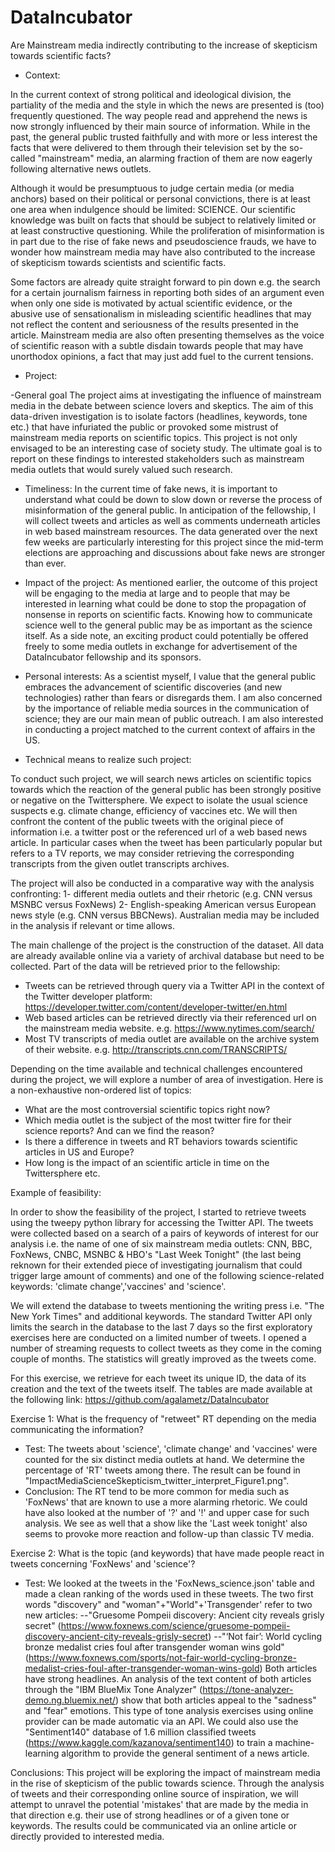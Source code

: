 # DataIncubator

Are Mainstream media indirectly contributing to the increase of skepticism towards scientific facts?

* Context:

In the current context of strong political and ideological division, the partiality of the media and the style in which the news are presented is (too) frequently questioned. The way people read and apprehend the news is now strongly influenced by their main source of information. While in the past, the general public trusted faithfully and with more or less interest the facts that were delivered to them through their television set by the so-called "mainstream" media, an alarming fraction of them are now eagerly following alternative news outlets.

Although it would be presumptuous to judge certain media (or media anchors) based on their political or personal convictions, there is at least one area when indulgence should be limited: SCIENCE. Our scientific knowledge was built on facts that should be subject to relatively limited or at least constructive questioning. While the proliferation of misinformation is in part due to the rise of fake news and pseudoscience frauds, we have to wonder how mainstream media may have also contributed to the increase of skepticism towards scientists and scientific facts.

Some factors are already quite straight forward to pin down e.g. the search for a certain journalism fairness in reporting both sides of an argument even when only one side is motivated by actual scientific evidence, or the abusive use of sensationalism in misleading scientific headlines that may not reflect the content and seriousness of the results presented in the article. Mainstream media are also often presenting themselves as the voice of scientific reason with a subtle disdain towards people that may have unorthodox opinions, a fact that may just add fuel to the current tensions. 

* Project:

-General goal
The project aims at investigating the influence of mainstream media in the debate between science lovers and skeptics. The aim of this data-driven investigation is to isolate factors (headlines, keywords, tone etc.) that have infuriated the public or provoked some mistrust of mainstream media reports on scientific topics. This project is not only envisaged to be an interesting case of society study. The ultimate goal is to report on these findings to interested stakeholders such as mainstream media outlets that would surely valued such research. 

- Timeliness: 
In the current time of fake news, it is important to understand what could be down to slow down or reverse the process of misinformation of the general public. In anticipation of the fellowship, I will collect tweets and articles as well as comments underneath articles in web based mainstream resources. The data generated over the next few weeks are particularly interesting for this project since the mid-term elections are approaching and discussions about fake news are stronger than ever.

- Impact of the project: 
As mentioned earlier, the outcome of this project will be engaging to the media at large and to people that may be interested in learning what could be done to stop the propagation of nonsense in reports on scientific facts. Knowing how to communicate science well to the general public may be as important as the science itself. As a side note, an exciting product could potentially be offered freely to some media outlets in exchange for advertisement of the DataIncubator fellowship and its sponsors.

- Personal interests: 
As a scientist myself, I value that the general public embraces the advancement of scientific discoveries (and new technologies) rather than fears or disregards them. I am also concerned by the importance of reliable media sources in the communication of science; they are our main mean of public outreach. I am also interested in conducting a project matched to the current context of affairs in the US.

- Technical means to realize such project:

To conduct such project, we will search news articles on scientific topics towards which the reaction of the general public has been strongly positive or negative on the Twittersphere. We expect to isolate the usual science suspects e.g. climate change, efficiency of vaccines etc. We will then confront the content of the public tweets with the original piece of information i.e. a twitter post or the referenced url of a web based news article. In particular cases when the tweet has been particularly popular but refers to a TV reports, we may consider retrieving the corresponding transcripts from the given outlet transcripts archives.

The project will also be conducted in a comparative way with the analysis confronting: 
1- different media outlets and their rhetoric (e.g. CNN versus MSNBC versus FoxNews)
2- English-speaking American versus European news style (e.g. CNN versus BBCNews). Australian media may be included in the analysis if relevant or time allows.

The main challenge of the project is the construction of the dataset. All data are already available online via a variety of archival database but need to be collected. Part of the data will be retrieved prior to the fellowship:
- Tweets can be retrieved through query via a Twitter API in the context of the Twitter developer platform:
https://developer.twitter.com/content/developer-twitter/en.html 
- Web based articles can be retrieved directly via their referenced url on the mainstream media website.
e.g. https://www.nytimes.com/search/
- Most TV transcripts of media outlet are available on the archive system of their website. 
e.g. http://transcripts.cnn.com/TRANSCRIPTS/

Depending on the time available and technical challenges encountered during the project, we will explore a number of area of investigation. Here is a non-exhaustive non-ordered list of topics:
- What are the most controversial scientific topics right now?
- Which media outlet is the subject of the most twitter fire for their science reports? And can we find the reason?
- Is there a difference in tweets and RT behaviors towards scientific articles in US and Europe?
- How long is the impact of an scientific article in time on the Twittersphere etc.

Example of feasibility:

In order to show the feasibility of the project, I started to retrieve tweets using the tweepy python library for accessing the Twitter API. The tweets were collected based on a search of a pairs of keywords of interest for our analysis i.e. the name of one of six mainstream media outlets: CNN, BBC, FoxNews, CNBC, MSNBC & HBO's "Last Week Tonight" (the last being reknown for their extended piece of investigating journalism that could trigger large amount of comments) and one of the following science-related keywords: 'climate change','vaccines' and 'science'. 

We will extend the database to tweets mentioning the writing press i.e. "The New York Times" and additional keywords. The standard Twitter API only limits the search in the database to the last 7 days so the first exploratory exercises here are conducted on a limited number of tweets. I opened a number of streaming requests to collect tweets as they come in the coming couple of months. The statistics will greatly improved as the tweets come.

For this exercise, we retrieve for each tweet its unique ID, the data of its creation and the text of the tweets itself. The tables are made available at the following link: https://github.com/agalametz/DataIncubator

Exercise 1: What is the frequency of "retweet" RT depending on the media communicating the information? 
- Test: The tweets about 'science', 'climate change' and 'vaccines' were counted for the six distinct media outlets at hand. We determine the percentage of 'RT' tweets among there. The result can be found in "ImpactMediaScienceSkepticism_twitter_interpret_Figure1.png".  
- Conclusion: The RT tend to be more common for media such as 'FoxNews' that are known to use a more alarming rhetoric. We could have also looked at the number of '?' and '!' and upper case for such analysis. We see as well that a show like the 'Last week tonight' also seems to provoke more reaction and follow-up than classic TV media.

Exercise 2: What is the topic (and keywords) that have made people react in tweets concerning 'FoxNews' and 'science'?
- Test: We looked at the tweets in the 'FoxNews_science.json' table and made a clean ranking of the words used in these tweets. The two first words "discovery" and "woman"+"World"+'Transgender' refer to two new articles: 
--"Gruesome Pompeii discovery: Ancient city reveals grisly secret" (https://www.foxnews.com/science/gruesome-pompeii-discovery-ancient-city-reveals-grisly-secret)
--"‘Not fair’: World cycling bronze medalist cries foul after transgender woman wins gold" (https://www.foxnews.com/sports/not-fair-world-cycling-bronze-medalist-cries-foul-after-transgender-woman-wins-gold)
Both articles have strong headlines. An analysis of the text content of both articles through the "IBM BlueMix Tone Analyzer" (https://tone-analyzer-demo.ng.bluemix.net/) show that both articles appeal to the "sadness" and "fear" emotions. This type of tone analysis exercises using online provider can be made automatic via an API. We could also use the "Sentiment140" database of 1.6 million classified tweets (https://www.kaggle.com/kazanova/sentiment140) to train a machine-learning algorithm to provide the general sentiment of a news article.

Conclusions: 
This project will be exploring the impact of mainstream media in the rise of skepticism	of the public towards science. Through the analysis of tweets and their corresponding online source of inspiration, we will attempt to unravel the potential 'mistakes' that are made by the media in that direction e.g. their use of strong headlines or of a given tone or keywords. The results could be communicated via an online article or directly provided to interested media.

